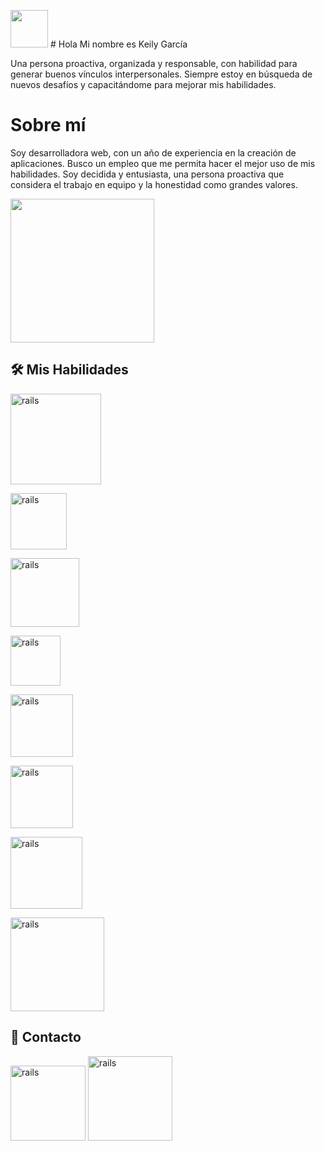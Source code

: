 <a target="_blank" rel="noopener noreferrer" href="https://raw.githubusercontent.com/kaueMarques/kaueMarques/master/hi.gif"><img src="https://raw.githubusercontent.com/kaueMarques/kaueMarques/master/hi.gif" width="60px" style="max-width: 100%;"></a> # Hola Mi nombre es Keily García 

Una persona proactiva, organizada y responsable, con habilidad para generar buenos vínculos interpersonales. Siempre estoy en búsqueda de nuevos desafíos y capacitándome para mejorar mis habilidades.

# Sobre mí

Soy desarrolladora web, con un año de experiencia en la creación de aplicaciones. Busco un empleo que me permita hacer el mejor uso de mis habilidades. Soy decidida y entusiasta, una persona proactiva que considera el trabajo en equipo y la honestidad como grandes valores.



</h2><img align='center' src=
"https://media4.giphy.com/media/QTfX9Ejfra3ZmNxh6B/giphy.gif?cid=ecf05e4707y3yxii9qq29jjal60uigw9v7cxc9fa164c5qt6&rid=giphy.gif&ct=s" width="230">








 <h2>
  <a name="Mis Habilidades" href="#mis habilidades">
  </a>
  🛠 Mis Habilidades
</h2>

<a href="https://developer.mozilla.org/es/docs/Web/JavaScript">
  
  <img src="https://user-images.githubusercontent.com/78735003/157490390-8b8f97ea-c64b-4b6f-a5bf-d633e2865d98.png" alt="rails" width="145" heigh="145" style="max-width:100%"></a>
  
<a href="https://developer.mozilla.org/es/docs/Web/HTML">
  
  <img src="https://img.shields.io/badge/HTML-239120?style=for-the-badge&logo=html5&logoColor=white" alt="rails" width="90" heigh="90" style="max-width:100%"></a>
  
<a href="https://es.wikipedia.org/wiki/GitHub" >
  
  <img src="https://img.shields.io/badge/GitHub-100000?style=for-the-badge&logo=github&logoColor=white" alt="rails" width="110" heigh="110" style="max-width:100%"></img>
  
<a href="https://developer.mozilla.org/es/docs/Web/CSS" >
  
  <img src="https://img.shields.io/badge/CSS-239120?&style=for-the-badge&logo=css3&logoColor=white" alt="rails" width="80" heigh="80" style="max-width:100%"></img>
  
<a href="https://es.reactjs.org/" >
  
  <img src="https://img.shields.io/badge/React-20232A?style=for-the-badge&logo=react&logoColor=61DAFB" alt="rails" width="100" heigh="100" style="max-width:100%"></img>
  
<a href="https://es.redux.js.org/">
  
  <img src="https://img.shields.io/badge/Redux-593D88?style=for-the-badge&logo=redux&logoColor=white" alt="rails" width="100" heigh="100" style="max-width:100%"></img>
  
<a href="https://es.wikipedia.org/wiki/Node.js">
  
  <img src="https://img.shields.io/badge/Node.js-43853D?style=for-the-badge&logo=node.js&logoColor=white" alt="rails" width="115" heigh="115" style="max-width:100%"></img>
  
<a href="https://es.wikipedia.org/wiki/PostgreSQL">
  
  <img src="https://img.shields.io/badge/PostgreSQL-316192?style=for-the-badge&logo=postgresql&logoColor=white" alt="rails" width="150" heigh="140" style="max-width:100%"></img>

<h2>
  <a name="Contacto" href="#contact">
  </a>
  📱 Contacto
</h2>

<a href="https://www.linkedin.com/in/keily-daniela-garcia-leal" target="_blank">
<img src="https://img.shields.io/badge/LinkedIn-0077B5?style=the-badge&logo=linkedin&logoColor=white" alt="rails" width="120" heigh="120" style="max-width:100%"></a>


<a href="https://api.whatsapp.com/send?phone=541173650723&text=Hola!!Gracias por contactarme 😃" target="_blank">
 <img src="https://img.shields.io/badge/WhatsApp-25D366?style=for-the-badge&logo=whatsapp&logoColor=white" alt="rails" width="135" heigh="135" style="max-width:100%"></a>





